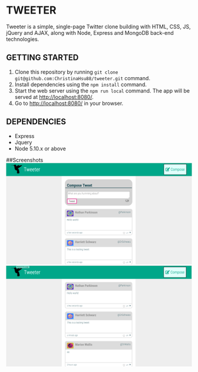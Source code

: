 # TWEETER
Tweeter is a simple, single-page Twitter clone building with HTML, CSS, JS, jQuery and AJAX, along with Node, Express and MongoDB back-end technologies.

## GETTING STARTED
1. Clone this repository by running `git clone git@github.com:ChristinaHsu88/tweeter.git` command.
2. Install dependencies using the `npm install` command.
3. Start the web server using the `npm run local` command. The app will be served at <http://localhost:8080/>.
4. Go to <http://localhost:8080/> in your browser.

## DEPENDENCIES
* Express
* Jquery
* Node 5.10.x or above

##Screenshots
!["Screenshot of tweet compose box"](https://github.com/ChristinaHsu88/tweeter/blob/master/docs/tweeter%20demo.png)
!["Screenshot of tweet without compose box"](https://github.com/ChristinaHsu88/tweeter/blob/master/docs/tweeter%20browsing.png)
